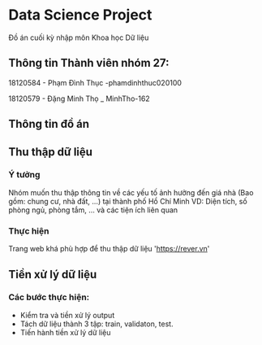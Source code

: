 # Data Science Project
Đồ án cuối kỳ nhập môn Khoa học Dữ liệu

## Thông tin Thành viên nhóm 27:
18120584 - Phạm Đình Thục -phamdinhthuc020100

18120579 - Đặng Minh Thọ _ MinhTho-162

## Thông tin đồ án 

## Thu thập dữ liệu

### Ý tưởng

Nhóm muốn thu thập thông tin về các yếu tố ảnh hưởng đến giá nhà (Bao gồm: chung cư, nhà đất, ...) tại thành phố Hồ Chí Minh
VD: Diện tích, số phòng ngủ, phòng tắm, ... và các tiện ích liên quan

### Thực hiện

Trang web khá phù hợp để thu thập dữ liệu
'https://rever.vn'


## Tiền xử lý dữ liệu

### Các bước thực hiện:
- Kiểm tra và tiền xử lý output
- Tách dữ liệu thành 3 tập: train, validaton, test.
- Tiến hành tiền xử lý dữ liệu
